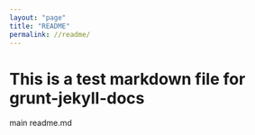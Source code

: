 ```yaml
---
layout: "page"
title: "README"
permalink: //readme/
---
```

This is a test markdown file for grunt-jekyll-docs
==================================================

main readme.md

